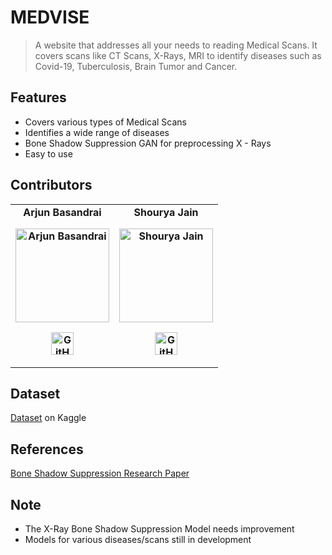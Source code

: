 # MEDVISE

> <Subtitle>
> A website that addresses all your needs to reading Medical Scans. It covers scans like CT Scans, X-Rays, MRI to identify diseases such as Covid-19, Tuberculosis, Brain Tumor and Cancer.

## Features
- Covers various types of Medical Scans
- Identifies a wide range of diseases
- Bone Shadow Suppression GAN for preprocessing X - Rays
- Easy to use

## Contributors

<table align-"center">
	<tr align="center" style="font-weight:bold">
		<td>
		Arjun Basandrai
		<p align="center">
			<img src = "https://avatars.githubusercontent.com/u/64721050?v=4" width="150" height="150" alt="Arjun Basandrai">
		</p>
			<p align="center">
				<a href = "https://github.com/arjunbasandrai">
					<img src = "http://www.iconninja.com/files/241/825/211/round-collaboration-social-github-code-circle-network-icon.svg" width="36" height = "36" alt="GitHub"/>
				</a>
			</p>
		</td>
				<td>
		Shourya Jain
		<p align="center">
			<img src = "https://avatars.githubusercontent.com/u/125197983?v=4" width="150" height="150" alt="Shourya Jain">
		</p>
			<p align="center">
				<a href = "https://github.com/madbonzz">
					<img src = "http://www.iconninja.com/files/241/825/211/round-collaboration-social-github-code-circle-network-icon.svg" width="36" height = "36" alt="GitHub"/>
				</a>
			</p>
		</td>
	</tr>
</table>

## Dataset
[Dataset](https://www.kaggle.com/datasets/arjunbasandrai/medical-scan-classification-dataset) on Kaggle <br>

## References
[Bone Shadow Suppression Research Paper](https://arxiv.org/pdf/1611.07004.pdf) <br>

## Note
- The X-Ray Bone Shadow Suppression Model needs improvement
- Models for various diseases/scans still in development
